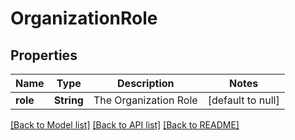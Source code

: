 # OrganizationRole
## Properties

| Name | Type | Description | Notes |
|------------ | ------------- | ------------- | -------------|
| **role** | **String** | The Organization Role | [default to null] |

[[Back to Model list]](../README.md#documentation-for-models) [[Back to API list]](../README.md#documentation-for-api-endpoints) [[Back to README]](../README.md)

